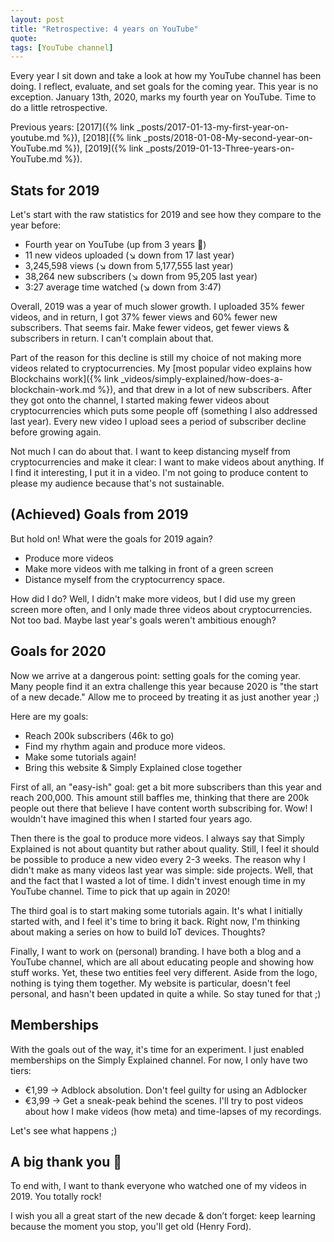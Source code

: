 ```yaml
---
layout: post
title: "Retrospective: 4 years on YouTube"
quote: 
tags: [YouTube channel]
---
```


Every year I sit down and take a look at how my YouTube channel has been doing. I reflect, evaluate, and set goals for the coming year. This year is no exception. January 13th, 2020, marks my fourth year on YouTube. Time to do a little retrospective.

<!--more-->

Previous years: [2017]({% link _posts/2017-01-13-my-first-year-on-youtube.md %}), [2018]({% link _posts/2018-01-08-My-second-year-on-YouTube.md %}), [2019]({% link _posts/2019-01-13-Three-years-on-YouTube.md %}).

## Stats for 2019
Let's start with the raw statistics for 2019 and see how they compare to the year before:

* Fourth year on YouTube (up from 3 years 🤪)
* 11 new videos uploaded (↘️ down from 17 last year)
* 3,245,598 views (↘️ down from 5,177,555 last year)
* 38,264 new subscribers (↘️ down from 95,205 last year)
* 3:27 average time watched (↘️ down from 3:47)

Overall, 2019 was a year of much slower growth. I uploaded 35% fewer videos, and in return, I got 37% fewer views and 60% fewer new subscribers. That seems fair. Make fewer videos, get fewer views & subscribers in return. I can't complain about that.

Part of the reason for this decline is still my choice of not making more videos related to cryptocurrencies. My [most popular video explains how Blockchains work]({% link _videos/simply-explained/how-does-a-blockchain-work.md %}), and that drew in a lot of new subscribers. After they got onto the channel, I started making fewer videos about cryptocurrencies which puts some people off (something I also addressed last year). Every new video I upload sees a period of subscriber decline before growing again.

Not much I can do about that. I want to keep distancing myself from cryptocurrencies and make it clear: I want to make videos about anything. If I find it interesting, I put it in a video. I'm not going to produce content to please my audience because that's not sustainable.

## (Achieved) Goals from 2019
But hold on! What were the goals for 2019 again?

* Produce more videos
* Make more videos with me talking in front of a green screen
* Distance myself from the cryptocurrency space.

How did I do? Well, I didn't make more videos, but I did use my green screen more often, and I only made three videos about cryptocurrencies. Not too bad. Maybe last year's goals weren't ambitious enough?

## Goals for 2020
Now we arrive at a dangerous point: setting goals for the coming year. Many people find it an extra challenge this year because 2020 is "the start of a new decade." Allow me to proceed by treating it as just another year ;) 

Here are my goals:

* Reach 200k subscribers (46k to go)
* Find my rhythm again and produce more videos.
* Make some tutorials again!
* Bring this website & Simply Explained close together

First of all, an "easy-ish" goal: get a bit more subscribers than this year and reach 200,000. This amount still baffles me, thinking that there are 200k people out there that believe I have content worth subscribing for. Wow! I wouldn't have imagined this when I started four years ago.

Then there is the goal to produce more videos. I always say that Simply Explained is not about quantity but rather about quality. Still, I feel it should be possible to produce a new video every 2-3 weeks. The reason why I didn't make as many videos last year was simple: side projects. Well, that and the fact that I wasted a lot of time. I didn't invest enough time in my YouTube channel. Time to pick that up again in 2020!

The third goal is to start making some tutorials again. It's what I initially started with, and I feel it's time to bring it back. Right now, I'm thinking about making a series on how to build IoT devices. Thoughts?

Finally, I want to work on (personal) branding. I have both a blog and a YouTube channel, which are all about educating people and showing how stuff works. Yet, these two entities feel very different. Aside from the logo, nothing is tying them together. My website is particular, doesn't feel personal, and hasn't been updated in quite a while. So stay tuned for that ;) 

## Memberships
With the goals out of the way, it's time for an experiment. I just enabled memberships on the Simply Explained channel. For now, I only have two tiers: 

* €1,99 -> Adblock absolution. Don't feel guilty for using an Adblocker
* €3,99 -> Get a sneak-peak behind the scenes. I'll try to post videos about how I make videos (how meta) and time-lapses of my recordings.

Let's see what happens ;)

## A big thank you 🙌
To end with, I want to thank everyone who watched one of my videos in 2019. You totally rock!

I wish you all a great start of the new decade & don’t forget: keep learning because the moment you stop, you'll get old (Henry Ford).